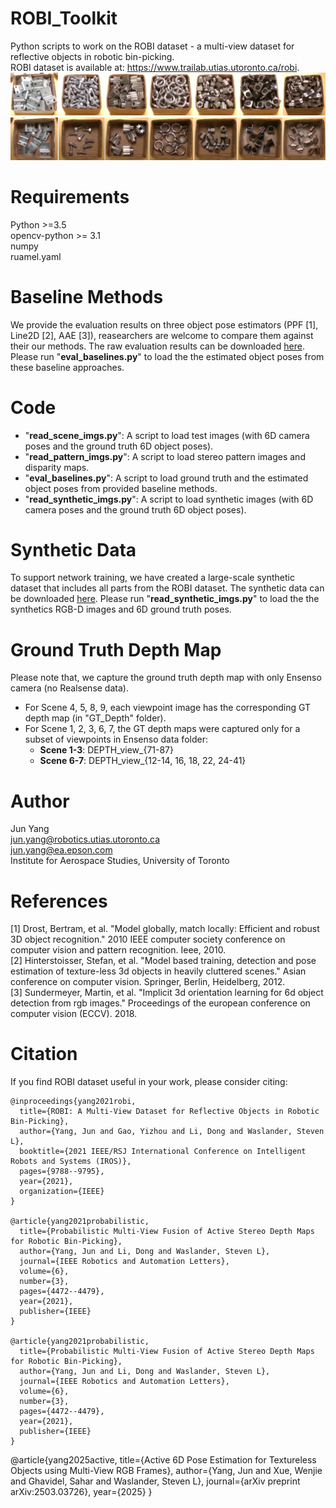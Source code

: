 # ROBI_Toolkit
Python scripts to work on the ROBI dataset - a multi-view dataset for reflective objects in robotic bin-picking.\
ROBI dataset is available at: https://www.trailab.utias.utoronto.ca/robi.
![ROBI](https://github.com/junyang224/ROBI_Toolkit/blob/main/robi.png)


# Requirements
Python >=3.5 \
opencv-python >= 3.1 \
numpy\
ruamel.yaml

# Baseline Methods
We provide the evaluation results on three object pose estimators (PPF [1], Line2D [2], AAE [3]), reasearchers are welcome to compare them against their our methods. The raw evaluation results can be downloaded [here](https://drive.google.com/file/d/1Ru3fmcYFBGOufGUp2jCkFaQgLCv7spIh/view?usp=sharing). Please run "**eval_baselines.py**" to load the the estimated object poses from these baseline approaches.

# Code
 * "**read_scene_imgs.py**": A script to load test images (with 6D camera poses and the ground truth 6D object poses).
 * "**read_pattern_imgs.py**": A script to load stereo pattern images and disparity maps. 
 * "**eval_baselines.py**": A script to load ground truth and the estimated object poses from provided baseline methods.
 * "**read_synthetic_imgs.py**": A script to load synthetic images (with 6D camera poses and the ground truth 6D object poses).

# Synthetic Data
To support network training, we have created a large-scale synthetic dataset that includes all parts from the ROBI dataset. The synthetic data can be downloaded [here](https://www.trailab.utias.utoronto.ca/robi). Please run "**read_synthetic_imgs.py**" to load the the synthetics RGB-D images and 6D ground truth poses.

# Ground Truth Depth Map
Please note that, we capture the ground truth depth map with only Ensenso camera (no Realsense data). 
 * For Scene 4, 5, 8, 9, each viewpoint image has the corresponding GT depth map (in "GT_Depth" folder). 
 * For Scene 1, 2, 3, 6, 7, the GT depth maps were captured only for a subset of viewpoints in Ensenso data folder: 
   - **Scene 1-3**: DEPTH_view_{71-87}
   - **Scene 6-7**: DEPTH_view_{12-14, 16, 18, 22, 24-41}

# Author
Jun Yang\
jun.yang@robotics.utias.utoronto.ca\
jun.yang@ea.epson.com\
Institute for Aerospace Studies, University of Toronto

# References
[1] Drost, Bertram, et al. "Model globally, match locally: Efficient and robust 3D object recognition." 2010 IEEE computer society conference on computer vision and pattern recognition. Ieee, 2010.\
[2] Hinterstoisser, Stefan, et al. "Model based training, detection and pose estimation of texture-less 3d objects in heavily cluttered scenes." Asian conference on computer vision. Springer, Berlin, Heidelberg, 2012.\
[3] Sundermeyer, Martin, et al. "Implicit 3d orientation learning for 6d object detection from rgb images." Proceedings of the european conference on computer vision (ECCV). 2018.

# Citation
If you find ROBI dataset useful in your work, please consider citing:

    @inproceedings{yang2021robi,
      title={ROBI: A Multi-View Dataset for Reflective Objects in Robotic Bin-Picking},
      author={Yang, Jun and Gao, Yizhou and Li, Dong and Waslander, Steven L},
      booktitle={2021 IEEE/RSJ International Conference on Intelligent Robots and Systems (IROS)},
      pages={9788--9795},
      year={2021},
      organization={IEEE}
    }
    
    @article{yang2021probabilistic,
      title={Probabilistic Multi-View Fusion of Active Stereo Depth Maps for Robotic Bin-Picking},
      author={Yang, Jun and Li, Dong and Waslander, Steven L},
      journal={IEEE Robotics and Automation Letters},
      volume={6},
      number={3},
      pages={4472--4479},
      year={2021},
      publisher={IEEE}
    }

    @article{yang2021probabilistic,
      title={Probabilistic Multi-View Fusion of Active Stereo Depth Maps for Robotic Bin-Picking},
      author={Yang, Jun and Li, Dong and Waslander, Steven L},
      journal={IEEE Robotics and Automation Letters},
      volume={6},
      number={3},
      pages={4472--4479},
      year={2021},
      publisher={IEEE}
    }    

   @article{yang2025active,
     title={Active 6D Pose Estimation for Textureless Objects using Multi-View RGB Frames},
     author={Yang, Jun and Xue, Wenjie and Ghavidel, Sahar and Waslander, Steven L},
     journal={arXiv preprint arXiv:2503.03726},
     year={2025}
   }    
